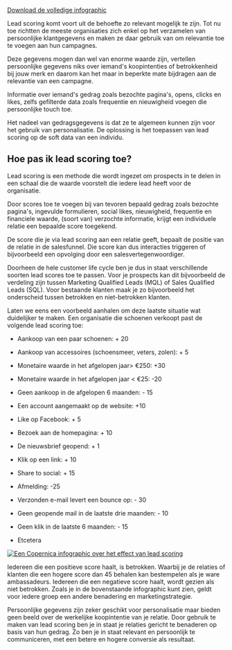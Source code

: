[Download de volledige
infographic](https://pic.vicinity.nl/127/0/121241/What-is-lead-scoring-Copernica.png "Wat is lead scoring")

Lead scoring komt voort uit de behoefte zo relevant mogelijk te zijn.
Tot nu toe richtten de meeste organisaties zich enkel op het verzamelen
van persoonlijke klantgegevens en maken ze daar gebruik van om
relevantie toe te voegen aan hun campagnes.

Deze gegevens mogen dan wel van enorme waarde zijn, vertellen
persoonlijke gegevens niks over iemand's koopintenties of betrokkenheid
bij jouw merk en daarom kan het maar in beperkte mate bijdragen aan de
relevantie van een campagne.

Informatie over iemand's gedrag zoals bezochte pagina's, opens, clicks
en likes, zelfs gefilterde data zoals frequentie en nieuwigheid voegen
die persoonlijke touch toe.

Het nadeel van gedragsgegevens is dat ze te algemeen kunnen zijn voor
het gebruik van personalisatie. De oplossing is het toepassen van lead
scoring op de soft data van een individu.

Hoe pas ik lead scoring toe?
----------------------------

Lead scoring is een methode die wordt ingezet om prospects in te delen
in een schaal die de waarde voorstelt die iedere lead heeft voor de
organisatie.

Door scores toe te voegen bij van tevoren bepaald gedrag zoals bezochte
pagina's, ingevulde formulieren, social likes, nieuwigheid, frequentie
en financiele waarde, (soort van) verzochte informatie, krijgt een
individuele relatie een bepaalde score toegekend.

De score die je via lead scoring aan een relatie geeft, bepaalt de
positie van de relatie in de salesfunnel. Die score kan dus interacties
triggeren of bijvoorbeeld een opvolging door een salesvertegenwoordiger.

Doorheen de hele customer life cycle ben je dus in staat verschillende
soorten lead scores toe te passen. Voor je prospects kan dit
bijvoorbeeld de verdeling zijn tussen Marketing Qualified Leads (MQL) of
Sales Qualified Leads (SQL). Voor bestaande klanten maak je zo
bijvoorbeeld het onderscheid tussen betrokken en niet-betrokken klanten.

Laten we eens een voorbeeld aanhalen om deze laatste situatie wat
duidelijker te maken. Een organisatie die schoenen verkoopt past de
volgende lead scoring toe:

-   Aankoop van een paar schoenen: + 20
-   Aankoop van accessoires (schoensmeer, veters, zolen): + 5
-   Monetaire waarde in het afgelopen jaar\> €250: +30
-   Monetaire waarde in het afgelopen jaar \< €25: -20
-   Geen aankoop in de afgelopen 6 maanden: - 15
-   Een account aangemaakt op de website: +10

-   Like op Facebook: + 5
-   Bezoek aan de homepagina: + 10
-   De nieuwsbrief geopend: + 1
-   Klik op een link: + 10
-   Share to social: + 15
-   Afmelding: -25
-   Verzonden e-mail levert een bounce op: - 30
-   Geen geopende mail in de laatste drie maanden: - 10
-   Geen klik in de laatste 6 maanden: - 15
-   Etcetera

[![Een Copernica infographic over het effect van lead
scoring](Copernicacom/What-is-lead-scoring-Copernica.png "Wat is lead scoring")](https://pic.vicinity.nl/127/0/121241/What-is-lead-scoring-Copernica.png'%20title='Wat%20is%20lead%20scoring)

Iedereen die een positieve score haalt, is betrokken. Waarbij je de
relaties of klanten die een hogere score dan 45 behalen kan bestempelen
als je ware ambassadeurs. Iedereen die een negatieve score haalt, wordt
gezien als niet betrokken. Zoals je in de bovenstaande infographic kunt
zien, geldt voor iedere groep een andere benadering en
marketingstrategie.

Persoonlijke gegevens zijn zeker geschikt voor personalisatie maar
bieden geen beeld over de werkelijke koopintentie van je relatie. Door
gebruik te maken van lead scoring ben je in staat je relaties gericht te
benaderen op basis van hun gedrag. Zo ben je in staat relevant en
persoonlijk te communiceren, met een betere en hogere conversie als
resultaat.
